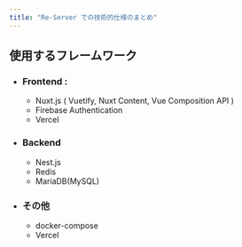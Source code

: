 ```yaml
---
title: "Re-Server での技術的仕様のまとめ"
---
```


## 使用するフレームワーク

- ### Frontend :
	- Nuxt.js ( Vuetify, Nuxt Content, Vue Composition API )
	- Firebase Authentication
	- Vercel 
- ### Backend
	- Nest.js
	- Redis
	- MariaDB(MySQL)
	 
- ### その他
	- docker-compose
	- Vercel 